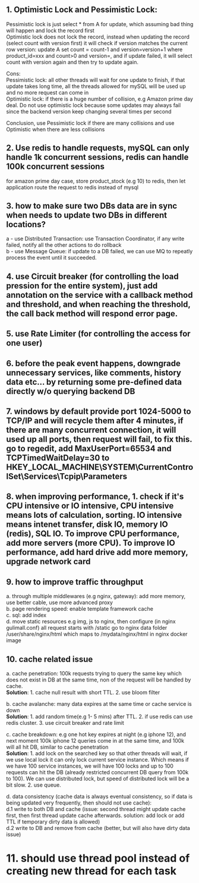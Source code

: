 ## 1. Optimistic Lock and Pessimistic Lock:
Pessimistic lock is just select * from A for update, which assuming bad thing will happen and lock the record first  
Optimistic lock does not lock the record, instead when updating the record (select count with version first) it will check if version matches the current row version: update A set count = count-1 and version=version+1 where product_id=xxx and count>0 and version=<selected version>, and if update failed, it will select count with version again and then try to update again.
  
Cons:  
Pessimistic lock: all other threads will wait for one update to finish, if that update takes long time, all the threads allowed for mySQL will be used up and no more request can come in  
Optimistic lock: if there is a huge number of collision, e.g Amazon prime day deal. Do not use optimistic lock because some updates may always fail since the backend version keep changing several times per second

Conclusion, use Pessimistic lock if there are many collisions and use Optimistic when there are less collisions

## 2. Use redis to handle requests, mySQL can only handle 1k concurrent sessions, redis can handle 100k concurrent sessions  
for amazon prime day case, store product_stock (e.g 10) to redis, then let application route the request to redis instead of mysql

## 3. how to make sure two DBs data are in sync when needs to update two DBs in different locations?   
  a - use Distributed Transaction: use Transaction Coordinator, if any write failed, notify all the other actions to do rollback  
  b - use Message Queue: if update to a DB failed, we can use MQ to repeatly process the event until it succeeded. 
  
## 4. use Circuit breaker (for controlling the load pression for the entire system), just add annotation on the service with a callback method and threshold, and when reaching the threshold, the call back method will respond error page.

## 5. use Rate Limiter (for controlling the access for one user)

## 6. before the peak event happens, downgrade unnecessary services, like comments, history data etc...  by returning some pre-defined data directly w/o querying backend DB

## 7. windows by default provide port 1024-5000 to TCP/IP and will recycle them after 4 minutes, if there are many concurrent connection, it will used up all ports, then request will fail, to fix this. go to regedit, add MaxUserPort=65534 and TCPTimedWaitDelay=30 to HKEY_LOCAL_MACHINE\SYSTEM\CurrentControlSet\Services\Tcpip\Parameters

## 8. when improving performance, 1. check if it's CPU intensive or IO intensive, CPU intensive means lots of calculation, sorting. IO intensive means intenet transfer, disk IO, memory IO (redis), SQL IO. To improve CPU performance, add more servers (more CPU). To improve IO performance, add hard drive add more memory, upgrade network card

## 9. how to improve traffic throughput 

a. through multiple middlewares (e.g nginx, gateway): add more memory, use better cable, use more advanced proxy  
b. page rendering speed: enable template framework cache  
c. sql: add index  
d. move static resources e.g img, js to nginx, then configure (in nginx gulimall.conf) all request starts with /static go to nginx data folder /user/share/nginx/html which maps to /mydata/nginx/html in nginx docker image

## 10. cache related issue

a. cache penetration: 100k requests trying to query the same key which does not exist in DB at the same time, non of the request will be handled by cache.  
**Solution**: 1. cache null result with short TTL. 2. use bloom filter  

b. cache avalanche: many data expires at the same time or cache service is down  
**Solution**: 1. add random time(e.g 1- 5 mins) after TTL. 2. if use redis can use redis cluster. 3. use circuit breaker and rate limit  

c. cache breakdown: e.g one hot key expires at night (e.g iphone 12), and next moment 100k iphone 12 queries come in at the same time, and 100k will all hit DB, similar to cache penetration  
**Solution**: 1. add lock on the searched key so that other threads will wait, if we use local lock it can only lock current service instance. Which means if we have 100 service instances, we will have 100 locks and up to 100 requests can hit the DB (already restricted concurrent DB query from 100k to 100). We can use distributed lock, but speed of distributed lock will be a bit slow. 2. use queue.

d. data consistency (cache data is always eventual consistency, so if data is being updated very frequently, then should not use cache):  
  d.1 write to both DB and cache (issue: second thread might update cache first, then first thread update cache afterwards. solution: add lock or add TTL if temporary dirty data is allowed)  
  d.2 write to DB and remove from cache (better, but will also have dirty data issue)
  
  # 11. should use thread pool instead of creating new thread for each task
